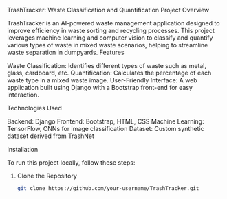 TrashTracker: Waste Classification and Quantification
Project Overview

TrashTracker is an AI-powered waste management application designed to improve efficiency in waste sorting and recycling processes. This project leverages machine learning and computer vision to classify and quantify various types of waste in mixed waste scenarios, helping to streamline waste separation in dumpyards.
 Features

Waste Classification: Identifies different types of waste such as metal, glass, cardboard, etc.
Quantification: Calculates the percentage of each waste type in a mixed waste image.
User-Friendly Interface: A web application built using Django with a Bootstrap front-end for easy interaction.

Technologies Used

  Backend: Django
  Frontend: Bootstrap, HTML, CSS
  Machine Learning: TensorFlow, CNNs for image classification
  Dataset: Custom synthetic dataset derived from TrashNet

 Installation

To run this project locally, follow these steps:

1. Clone the Repository
   ```bash
   git clone https://github.com/your-username/TrashTracker.git

